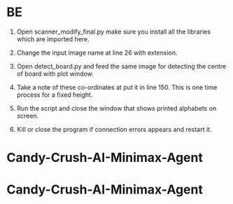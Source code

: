 # BE
1. Open scanner_modify_final.py
   make sure you install all the libraries which are imported here.

2. Change the input image name at line 26 with extension.

3. Open detect_board.py and feed the same image for detecting the centre of board with plot window.

4. Take a note of these co-ordinates at put it in line 150.
   This is one time process for a fixed height.

5. Run the script and close the window that shows printed alphabets on screen.

6. Kill or close the program if connection errors appears and restart it.
 
# Candy-Crush-AI-Minimax-Agent
# Candy-Crush-AI-Minimax-Agent
